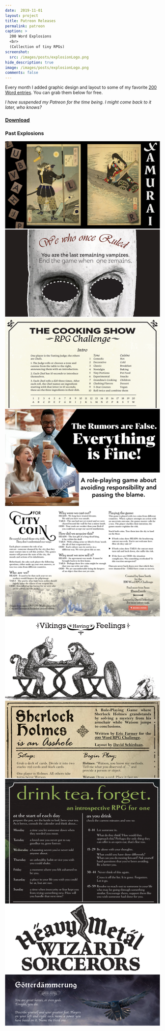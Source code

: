 ```yaml
---
date:  2019-11-01
layout: project
title: Patreon Releases
permalink: patreon
caption: >
  200 Word Explosions
  <br>
  (Collection of tiny RPGs)
screenshot:
  src: /images/posts/explosionLogo.png
hide_description: true
image: /images/posts/explosionLogo.png
comments: false
---
```


Every month I added graphic design and layout to some of my favorite [200 Word entries](https://200wordrpg.github.io/). You can grab them below for free.

_I have suspended my Patreon for the time being. I might come back to it later, who knows?_

<div class="row centerButtons">
  <div class="col-md-6 col-12">
    <a class="btn wyrd-btn" href="https://gum.co/FvZBy" target="_blank">
      <h3>Download</h3>
    </a>
  </div>
 </div>

### Past Explosions

<div class="row centerButtons">
  <div class="col-12">
<img class="prize" src="/images/explosions/xamurai.png"/>
</div>
  <div class="col-lg-6 col-12">
<img class="prize" src="/images/explosions/WeWhoOnceRuled.png"/>
</div>
  <div class="col-lg-6 col-12">
<img class="prize" src="/images/explosions/Cooking_Show.png"/>
</div>
  <div class="col-lg-6 col-12">
<img class="prize" src="/images/explosions/rumors.png"/>
  </div>
  <div class="col-lg-6 col-12">
<img class="prize" src="/images/explosions/ForCityCoin.png"/>
</div>
  <div class="col-lg-6 col-12">
<img class="prize" src="/images/explosions/Feelings.jpg"/>
</div>
  <div class="col-lg-6 col-12">
<img class="prize" src="/images/explosions/sherlock.png"/>
</div>
  <div class="col-lg-6 col-12">
<img class="prize" src="/images/explosions/Drink_Tea_Forget.png"/>
</div>
  <div class="col-lg-6 col-12">
<img class="prize" src="/images/explosions/wizards.png"/>
</div>
  <div class="col-12">
<img class="prize" src="/images/explosions/DeathBattle.png"/>
</div>
  </div>


